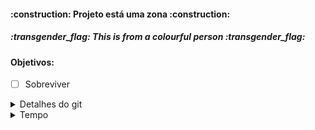 <h4 align="left"> :construction: Projeto está uma zona :construction: </h4>
<h5 align="left"> :transgender_flag: This is from a colourful person :transgender_flag: <h5>

#### Objetivos:
   - [ ] Sobreviver

<details>
<summary>Detalhes do git</summary>
   
   - Para clonar o repositório: 
      - `git clone --branch <nome-branch> <link-do-repositorio>` 
   - Comandos
      - `git add .`, 
      - `git commit -m "comentario"`, 
      - `git push origin <nome-branch> `,
      - `git pull origin <nome-branch> `
   - Links
      - <a href="https://www.treinaweb.com.br/blog/comandos-do-git-que-voce-precisa-conhecer-parte-1"> Comandos Git para o Terminal</a>
</details>

<details>

<summary>Tempo</summary>
   
   - O quanto já passou:
   
   | Periodo | Estado |
   |:-----------:|:-----------:|
   |      `1`      |      ✅      |
   |      `2`      |      ✅      |
   |      `3`      |      🪙      |
   |      `4`      |      ❌      |
   |      `5`      |      ❌      |
   |      `6`      |      ❌      |
   |      `7`      |      ❌      |
   |      `8`      |      ❌      |
   |      `9`      |      ❌      |
   |      `10`      |      ❌      |


</details>
